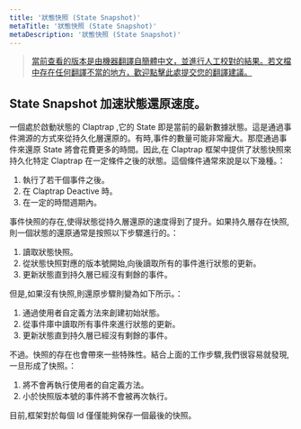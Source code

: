```yaml
---
title: '狀態快照 (State Snapshot)'
metaTitle: '狀態快照 (State Snapshot)'
metaDescription: '狀態快照 (State Snapshot)'
---
```


> [當前查看的版本是由機器翻譯自簡體中文，並進行人工校對的結果。若文檔中存在任何翻譯不當的地方，歡迎點擊此處提交您的翻譯建議。](https://crwd.in/newbeclaptrap)

## State Snapshot 加速狀態還原速度。

一個處於啟動狀態的 Claptrap ,它的 State 即是當前的最新數據狀態。這是通過事件溯源的方式來從持久化層還原的。有時,事件的數量可能非常龐大。那麼通過事件來還原 State 將會花費更多的時間。因此,在 Claptrap 框架中提供了狀態快照來持久化特定 Claptrap 在一定條件之後的狀態。這個條件通常來說是以下幾種。：

1. 執行了若干個事件之後。
2. 在 Claptrap Deactive 時。
3. 在一定的時間週期內。

事件快照的存在,使得狀態從持久層還原的速度得到了提升。如果持久層存在快照,則一個狀態的還原通常是按照以下步驟進行的。：

1. 讀取狀態快照。
2. 從狀態快照對應的版本號開始,向後讀取所有的事件進行狀態的更新。
3. 更新狀態直到持久層已經沒有剩餘的事件。

但是,如果沒有快照,則還原步驟則變為如下所示。：

1. 通過使用者自定義方法來創建初始狀態。
2. 從事件庫中讀取所有事件來進行狀態的更新。
3. 更新狀態直到持久層已經沒有剩餘的事件。

不過。快照的存在也會帶來一些特殊性。結合上面的工作步驟,我們很容易就發現,一旦形成了快照。：

1. 將不會再執行使用者的自定義方法。
2. 小於快照版本號的事件將不會被再次執行。

目前,框架對於每個 Id 僅僅能夠保存一個最後的快照。

